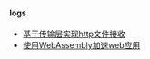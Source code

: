 #### logs
* [基于传输层实现http文件接收](https://github.com/lilindog/links/blob/master/form-data-upload/README.md)   
* [使用WebAssembly加速web应用](https://github.com/lilindog/links/tree/master/webassembly-base64)   
